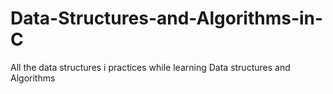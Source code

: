 # Data-Structures-and-Algorithms-in-C
All the data structures i practices while learning Data structures and Algorithms
